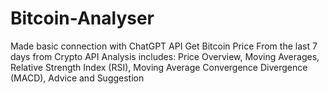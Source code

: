 # Bitcoin-Analyser
Made basic connection with ChatGPT API
Get Bitcoin Price From the last 7 days from Crypto API
Analysis includes:  Price Overview, Moving Averages, Relative Strength Index (RSI), Moving Average Convergence Divergence (MACD), Advice and Suggestion
